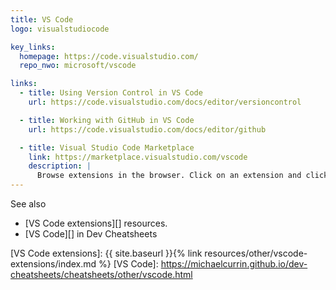 ```yaml
---
title: VS Code
logo: visualstudiocode

key_links:
  homepage: https://code.visualstudio.com/
  repo_nwo: microsoft/vscode

links:
  - title: Using Version Control in VS Code
    url: https://code.visualstudio.com/docs/editor/versioncontrol

  - title: Working with GitHub in VS Code
    url: https://code.visualstudio.com/docs/editor/github

  - title: Visual Studio Code Marketplace
    link: https://marketplace.visualstudio.com/vscode
    description: |
      Browse extensions in the browser. Click on an extension and click the GH repo link to look at the source code. Or open the Extensions tab in VS Code and search there.
---
```



See also

- [VS Code extensions][] resources.
- [VS Code][] in Dev Cheatsheets

[VS Code extensions]: {{ site.baseurl }}{% link resources/other/vscode-extensions/index.md %}
[VS Code]: https://michaelcurrin.github.io/dev-cheatsheets/cheatsheets/other/vscode.html
